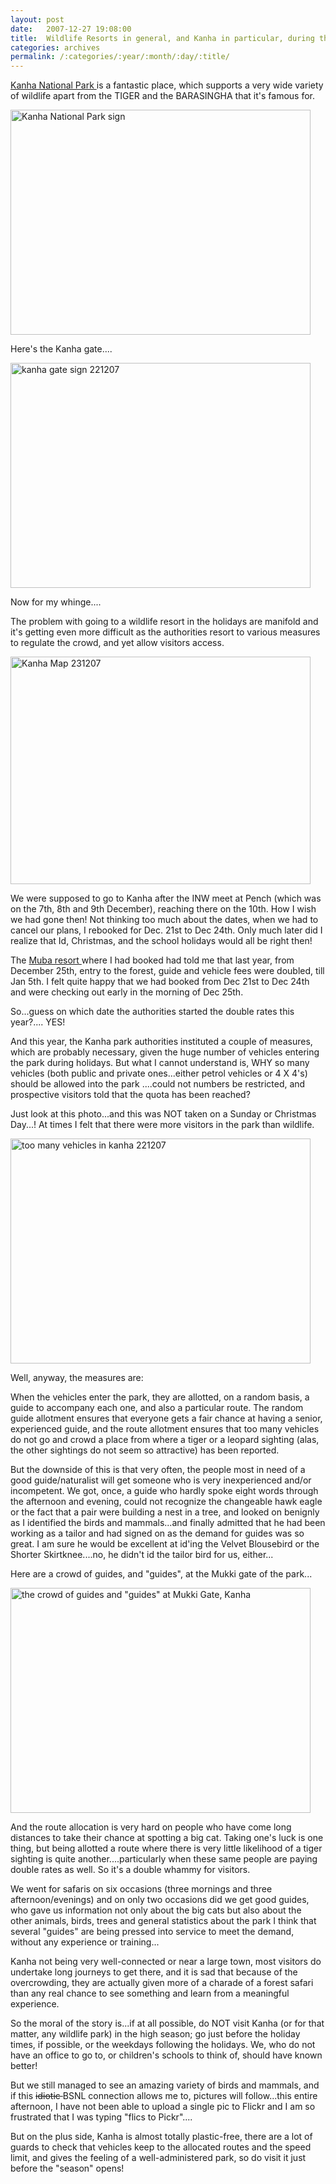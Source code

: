 ```yaml
---
layout: post
date:	2007-12-27 19:08:00
title:  Wildlife Resorts in general, and Kanha in particular, during the holiday season...
categories: archives
permalink: /:categories/:year/:month/:day/:title/
---
```

<a href="http://www.kanhanationalpark.com/"> Kanha National Park  </a> is a fantastic place, which supports a very wide variety of wildlife apart from the TIGER and the BARASINGHA  that it's famous for.



<a href="http://www.flickr.com/photos/22193164@N03/2140480985/" title="Kanha National Park sign by kanhavisitonwardst, on Flickr"><img src="http://farm3.static.flickr.com/2313/2140480985_0c46749164_o.jpg" width="480" height="360" alt="Kanha National Park sign" /></a>

Here's the Kanha gate....

<a href="http://www.flickr.com/photos/22193164@N03/2141271332/" title="kanha gate sign 221207 by kanhavisitonwardst, on Flickr"><img src="http://farm3.static.flickr.com/2253/2141271332_b02e4f61a9_o.jpg" width="480" height="360" alt="kanha gate sign 221207" /></a>

Now for my whinge....


The problem with going to a wildlife resort in the holidays are manifold and it's getting even more difficult as the authorities resort to various measures to regulate the crowd, and yet allow visitors access. 


<lj-cut text="more...">




<a href="http://www.flickr.com/photos/22193164@N03/2141262450/" title="Kanha Map 231207 by kanhavisitonwardst, on Flickr"><img src="http://farm3.static.flickr.com/2104/2141262450_02324947cc_o.jpg" width="480" height="364" alt="Kanha Map 231207" /></a>





We were supposed to go to Kanha  after the INW meet at Pench (which was on the 7th, 8th and 9th December), reaching there on the 10th. How I wish we had gone then! Not thinking too much about the dates, when we had to cancel our plans, I rebooked for Dec. 21st to Dec 24th. Only much  later did I realize that Id, Christmas, and the school holidays would all be right then!

The <a href="http://www.mubaresorts.info/mukki.htm"> Muba resort </a>  where I had booked had told me that last year, from December 25th, entry to the forest, guide and vehicle fees were doubled, till Jan 5th. I felt quite happy that we had booked from Dec 21st to Dec 24th and were checking out early in the morning of Dec 25th.

So...guess on which date the authorities started the double rates this year?.... YES!

And this year, the Kanha park authorities instituted a couple of measures, which are probably necessary, given the huge number of vehicles entering the park during holidays. But what I cannot understand is, WHY so many vehicles (both public and private ones...either petrol vehicles or 4 X 4's) should be allowed into the park ....could not numbers be restricted, and prospective visitors told that the quota has been reached? 

Just look at this photo...and this was NOT taken on a Sunday or Christmas Day...! At times I felt that there were more visitors in the park than wildlife.



<a href="http://www.flickr.com/photos/22193164@N03/2143348596/" title="too many vehicles in kanha 221207 by kanhavisitonwardst, on Flickr"><img src="http://farm3.static.flickr.com/2065/2143348596_e07fb8c458_o.jpg" width="480" height="360" alt="too many vehicles in kanha 221207" /></a>






Well, anyway, the measures are:

When the vehicles enter the park, they are allotted, on a random basis, a guide to accompany each one, and also a particular route. The random guide allotment ensures that everyone gets a fair chance at having a senior, experienced guide, and the route allotment ensures that too many vehicles do not go and crowd a place from where a tiger or a leopard sighting (alas, the other sightings do not seem so attractive) has been reported.

But the downside of this is that very often, the people most in need of a good guide/naturalist will get someone who is very inexperienced and/or incompetent. We got, once, a guide who hardly spoke eight words through the afternoon and evening, could not recognize the changeable hawk eagle or the fact that a pair were building a nest in a tree, and looked on benignly as I identified the birds and mammals...and finally admitted that he had been working as a tailor and had signed on as the demand for guides was so great. I am sure he would be excellent at id'ing the Velvet Blousebird or the Shorter Skirtknee....no, he didn't id the tailor bird for us, either...



Here are a crowd of guides, and "guides", at the Mukki gate of the park...



<a href="http://www.flickr.com/photos/22193164@N03/2141261838/" title="the crowd of guides and &quot;guides&quot; at Mukki Gate, Kanha by kanhavisitonwardst, on Flickr"><img src="http://farm3.static.flickr.com/2249/2141261838_19ed8cc60a_o.jpg" width="480" height="360" alt="the crowd of guides and &quot;guides&quot; at Mukki Gate, Kanha" /></a>

And the route allocation is very hard on people who have come long distances to take their chance at spotting a big cat. Taking one's luck is one thing, but being allotted a route where there is very little likelihood of a tiger sighting is quite another....particularly when these same people are paying double rates as well. So it's a double whammy for visitors.

We went for safaris on six occasions (three mornings and three afternoon/evenings) and on only two occasions did we get good guides, who gave us information not only about the big cats but also about the other animals, birds, trees and general statistics about the park I think that several "guides" are being pressed into service to meet the demand, without any experience or training...

Kanha not being very well-connected or near a large town, most visitors do undertake long journeys to get there, and it is sad that because of the overcrowding, they are actually given more of a charade of a forest safari than any real chance to see something and learn from a meaningful experience.

</lj-cut>

So the moral of the story is...if at all possible, do NOT visit Kanha (or for that matter, any wildlife park) in the high season; go just before the  holiday times, if possible, or the weekdays following the holidays. We, who do not have an office to go to, or children's schools to think of, should have known better!

But we still managed to see an amazing variety of birds and mammals, and if this <strike> idiotic </strike> BSNL connection allows me to, pictures will follow...this entire afternoon, I have not been able to upload a single pic to Flickr and I am so frustrated that I was typing "flics to Pickr"....

But on the plus side, Kanha is almost totally plastic-free, there are a lot of guards to check that vehicles keep to the allocated routes and the speed limit, and gives the feeling of a well-administered park, so do visit it just before the "season" opens!
